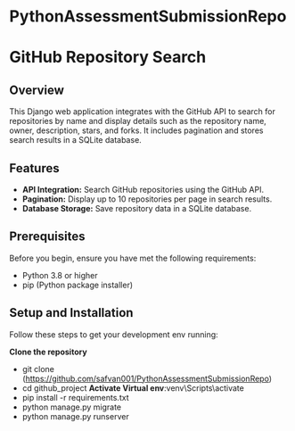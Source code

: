 # PythonAssessmentSubmissionRepo

# GitHub Repository Search

## Overview
This Django web application integrates with the GitHub API to search for repositories by name and display details such as the repository name, owner, description, stars, and forks. It includes pagination and stores search results in a SQLite database.

## Features
- **API Integration:** Search GitHub repositories using the GitHub API.
- **Pagination:** Display up to 10 repositories per page in search results.
- **Database Storage:** Save repository data in a SQLite database.

## Prerequisites
Before you begin, ensure you have met the following requirements:
- Python 3.8 or higher
- pip (Python package installer)

## Setup and Installation
Follow these steps to get your development env running:

**Clone the repository**
- git clone (https://github.com/safvan001/PythonAssessmentSubmissionRepo)
- cd github_project
**Activate Virtual env**:venv\Scripts\activate
- pip install -r requirements.txt
- python manage.py migrate
- python manage.py runserver

